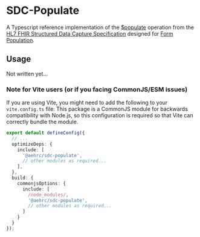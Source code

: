 # SDC-Populate

A Typescript reference implementation of the [$populate](http://hl7.org/fhir/uv/sdc/OperationDefinition-Questionnaire-populate.html) operation from the [HL7 FHIR Structured Data Capture Specification](http://hl7.org/fhir/uv/sdc/ImplementationGuide/hl7.fhir.uv.sdc) designed for [Form Population](http://hl7.org/fhir/uv/sdc/populate.html).

## Usage
Not written yet...

### Note for Vite users (or if you facing CommonJS/ESM issues)
If you are using Vite, you might need to add the following to your ```vite.config.ts``` file:
This package is a CommonJS module for backwards compatibility with Node.js, so this configuration is required so that Vite can correctly bundle the module.
```ts
export default defineConfig({
  // ...
  optimizeDeps: {
    include: [
      '@aehrc/sdc-populate',
      // other modules as required...
    ],
  },
  build: {
    commonjsOptions: {
      include: [
        /node_modules/, 
        '@aehrc/sdc-populate',
        // other modules as required...
      ]
    }
  }
});
```

